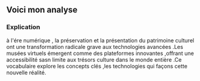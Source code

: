 ## Voici mon analyse
### Explication  
à l'ére numérique , la préservation et la présentation du patrimoine culturel ont une transformation radicale grave aux technologies avancées .Les musées virtuels émergent comme des plateformes innovantes ,offrant une accessibilité sasn limite aux trésors culture dans le monde entière .Ce vocabulaire explore les concepts clés ,les technologies qui façons cette nouvelle réalité.

###











